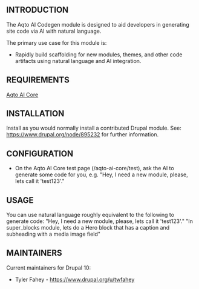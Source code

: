 ## INTRODUCTION

The Aqto AI Codegen module is designed to aid developers in generating site code via AI with natural language.

The primary use case for this module is:

- Rapidly build scaffolding for new modules, themes, and other code artifacts using natural language and AI integration.

## REQUIREMENTS

[Aqto AI Core](https://github.com/twfahey1/aqto_ai_core)

## INSTALLATION

Install as you would normally install a contributed Drupal module.
See: https://www.drupal.org/node/895232 for further information.

## CONFIGURATION
- On the Aqto AI Core test page (/aqto-ai-core/test), ask the AI to generate some code for you, e.g. "Hey, I need a new module, please, lets call it 'test123'."

## USAGE
You can use natural language roughly equivalent to the following to generate code:
"Hey, I need a new module, please, lets call it 'test123'."
"In super_blocks module, lets do a Hero block that has a caption and subheading with a media image field"

## MAINTAINERS

Current maintainers for Drupal 10:

- Tyler Fahey - https://www.drupal.org/u/twfahey

